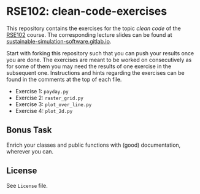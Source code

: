 # RSE102: clean-code-exercises

This repository contains the exercises for the topic _clean code_ of the [RSE102](https://github.com/RSE-102/Lecture-Material) course. The corresponding lecture slides can be found at [sustainable-simulation-software.gitlab.io](https://sustainable-simulation-software.gitlab.io/course-material/slides/clean_code/index.html#/title-slide).

Start with forking this repository such that you can push your results once you are done.
The exercises are meant to be worked on consecutively as for some of them you may need the
results of one exercise in the subsequent one. Instructions and hints regarding the exercises
can be found in the comments at the top of each file.

- Exercise 1: `payday.py`
- Exercise 2: `raster_grid.py`
- Exercise 3: `plot_over_line.py`
- Exercise 4: `plot_2d.py`

## Bonus Task

Enrich your classes and public functions with (good) documentation, wherever you can.

## License

See `License` file.
